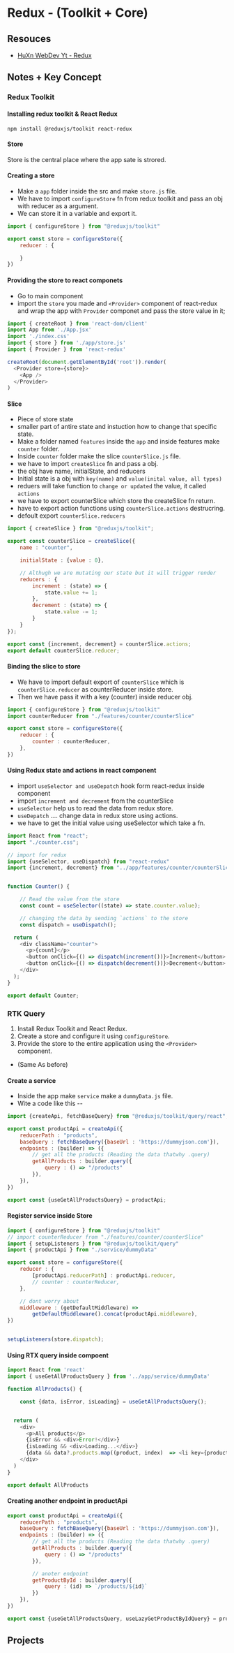 # Redux - (Toolkit + Core)

## Resouces 
- [HuXn WebDev Yt - Redux](https://www.youtube.com/watch?v=CI8VeG0GI-M)


## Notes + Key Concept

### Redux Toolkit

#### Installing redux toolkit & React Redux
```
npm install @reduxjs/toolkit react-redux
```
#### Store
Store is the central place where the app sate is strored. 

#### Creating a store
- Make a `app` folder inside the src and make `store.js` file.
- We have to import `configureStore` fn from redux toolkit and pass an obj with reducer as a argument.
- We can store it in a variable and export it.

```js
import { configureStore } from "@reduxjs/toolkit"

export const store = configureStore({
    reducer : {

    }
})
```
#### Providing the store to react componets 
- Go to main component
- import the `store` you made and `<Provider>` component of react-redux and wrap the app with `Provider` componet and pass the store value in it;
```js
import { createRoot } from 'react-dom/client'
import App from './App.jsx'
import './index.css'
import { store } from './app/store.js'
import { Provider } from 'react-redux'

createRoot(document.getElementById('root')).render(
  <Provider store={store}>
    <App />
  </Provider>
)

```

#### Slice
- Piece of store state
- smaller part of antire state and instuction how to change that specific state.
- Make a folder named `features` inside the `app` and inside features make `counter` folder.
- Inside `counter` folder make the slice `counterSlice.js` file.
- we have to import `createSlice` fn and pass a obj.
- the obj have name, initialState, and reducers
- Initial state is a obj with `key(name)` and `value(inital value, all types)`
- reduers will take function to `change or updated` the value, it called `actions`
- we have to export counterSlice which store the createSlice fn return.
- have to export action functions using `counterSlice.actions` destrucring.
- defoult export `counterSlice.reducers`

```js
import { createSlice } from "@reduxjs/toolkit";

export const counterSlice = createSlice({
    name : "counter",

    initialState : {value : 0},

    // Althugh we are mutating our state but it will trigger render
    reducers : {
        increment : (state) => {
            state.value += 1;
        },
        decrement : (state) => {
            state.value -= 1;
        }
    }
});

export const {increment, decrement} = counterSlice.actions;
export default counterSlice.reducer;
```

#### Binding the slice to store
- We have to import default export of `counterSlice` which is `counterSlice.reducer` as counterReducer inside store.
- Then we have pass it with a key (counter) inside reducer obj.

```js
import { configureStore } from "@reduxjs/toolkit"
import counterReducer from "./features/counter/counterSlice"

export const store = configureStore({
    reducer : {
        counter : counterReducer,
    },
})
```

#### Using Redux state and actions in react component
- import `useSelector and useDepatch` hook form react-redux inside component
- import `increment and decrement` from the counterSlice
- `useSelector` help us to read the data from redux store.
- `useDepatch` .... change data in redux store using actions.
- we have to get the initial value using useSelector which take a fn.


```js
import React from "react";
import "./counter.css";

// import for redux
import {useSelector, useDispatch} from "react-redux"
import {increment, decrement} from "../app/features/counter/counterSlice"


function Counter() {

    // Read the value from the store
    const count = useSelector((state) => state.counter.value);

    // changing the data by sending `actions` to the store
    const dispatch = useDispatch();

  return (
    <div className="counter">
      <p>{count}</p>
      <button onClick={() => dispatch(increment())}>Increment</button>
      <button onClick={() => dispatch(decrement())}>Decrement</button>
    </div>
  );
}

export default Counter;

```
### RTK Query
1. Install Redux Toolkit and React Redux.
2. Create a store and configure it using `configureStore`.
3. Provide the store to the entire application using the `<Provider>` component.
- (Same As before)

#### Create a service 
- Inside the app make `service` make a `dummyData.js` file.
- Wite a code like this --
```js
import {createApi, fetchBaseQuery} from "@reduxjs/toolkit/query/react";

export const productApi = createApi({
    reducerPath : "products",
    baseQuery : fetchBaseQuery({baseUrl : 'https://dummyjson.com'}),
    endpoints : (builder) => ({
        // get all the products (Reading the data thatwhy .query)
        getAllProducts : builder.query({
            query : () => "/products"
        }),
    }),
})

export const {useGetAllProductsQuery} = productApi;
```

#### Register service inside Store
```js
import { configureStore } from "@reduxjs/toolkit"
// import counterReducer from "./features/counter/counterSlice"
import { setupListeners } from "@reduxjs/toolkit/query"
import { productApi } from "./service/dummyData"

export const store = configureStore({
    reducer : {
        [productApi.reducerPath] : productApi.reducer,
        // counter : counterReducer,
    },

    // dont worry about
    middleware : (getDefaultMiddleware) => 
        getDefaultMiddleware().concat(productApi.middleware),
})


setupListeners(store.dispatch);
```
#### Using RTX query inside compoent 
```js
import React from 'react'
import { useGetAllProductsQuery } from '../app/service/dummyData'

function AllProducts() {

    const {data, isError, isLoading} = useGetAllProductsQuery();


  return (
    <div>
      <p>All products</p>
      {isError && <div>Error!</div>}
      {isLoading && <div>Loading...</div>}
      {data && data?.products.map((product, index)  => <li key={product.id || index}>{product?.title}</li>)}
    </div>
  )
}

export default AllProducts

```
#### Creating another endpoint in productApi

```js
export const productApi = createApi({
    reducerPath : "products",
    baseQuery : fetchBaseQuery({baseUrl : 'https://dummyjson.com'}),
    endpoints : (builder) => ({
        // get all the products (Reading the data thatwhy .query)
        getAllProducts : builder.query({
            query : () => "/products"
        }),

        // anoter endpoint
        getProductById : builder.query({
            query : (id) => `/products/${id}`
        })
    }),
})

export const {useGetAllProductsQuery, useLazyGetProductByIdQuery} = productApi;
```
## Projects